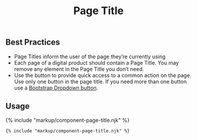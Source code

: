 ﻿---
title: Page Title
summary: The Page Title block explains the purpose of a page.
tags: components
layout: guide
eleventyNavigation:
  key: Page Title
  parent: Components
  order: 220
  excerpt: The Page Title block explains the purpose of a page.
  img: /img/illustrations/illus-page-title.svg
---

## Best Practices

- Page Titles inform the user of the page they’re currently using
- Each page of a digital product should contain a Page Title. You may remove any element in the Page Title you don’t need. 
- Use the button to provide quick access to a common action on the page. Use only one button in the page title. If you need more than one button use a <a href="https://getbootstrap.com/docs/4.5/components/dropdowns/#single-button" target="_blank">Bootstrap Dropdown button</a>.

## Usage

{% include "markup/component-page-title.njk" %}

``` html
{% include "markup/component-page-title.njk" %}
```
